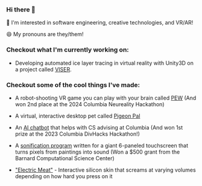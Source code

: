 ### Hi there 👋
🌱 I'm interested in software engineering, creative technologies, and VR/AR!

😄 My pronouns are they/them!

### Checkout what I'm currently working on:
- Developing automated ice layer tracing in virtual reality with Unity3D on a project called [VISER](https://github.com/joelsalzman/polAR).

### Checkout some of the cool things I've made:
- A robot-shooting VR game you can play with your brain called [PEW](https://github.com/qaziashikin/PEW) (And won 2nd place at the 2024 Columbia Neureality Hackathon)

- A virtual, interactive desktop pet called [Pigeon Pal](https://github.com/yearofglad/pigeon-pal)

- An [AI chatbot](https://github.com/kynsity/DivHacks2023_project) that helps with CS advising at Columbia (And won 1st prize at the 2023 Columbia DivHacks Hackathon!)

- A [sonification program](https://github.com/SamIAm2000/MIDI_file_thing) written for a giant 6-paneled touchscreen that turns pixels from paintings into sound (Won a $500 grant from the Barnard Computational Science Center)

- ["Electric Meat"](https://github.com/SamIAm2000/silicone-skin-sensing) - Interactive silicon skin that screams at varying volumes depending on how hard you press on it



<!--
**SamIAm2000/SamIAm2000** is a ✨ _special_ ✨ repository because its `README.md` (this file) appears on your GitHub profile.

Here are some ideas to get you started:

- 🔭 I’m currently working on ...
- 🌱 I’m currently learning ...
- 👯 I’m looking to collaborate on ...
- 🤔 I’m looking for help with ...
- 💬 Ask me about ...
- 📫 How to reach me: ...
- 😄 Pronouns: ...
- ⚡ Fun fact: ...
-->
